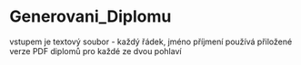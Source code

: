 # Generovani_Diplomu
vstupem je textový soubor - každý řádek, jméno příjmení
používá přiložené verze PDF diplomů pro každé ze dvou pohlaví
